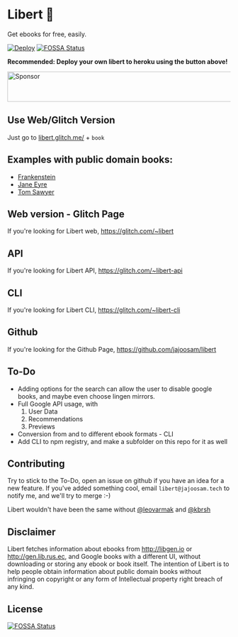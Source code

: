 # Libert 📖
Get ebooks for free, easily.

[![Deploy](https://www.herokucdn.com/deploy/button.svg)](https://heroku.com/deploy)
[![FOSSA Status](https://app.fossa.io/api/projects/git%2Bgithub.com%2Fleovarmak-koinex%2Flibert.svg?type=shield)](https://app.fossa.io/projects/git%2Bgithub.com%2Fleovarmak-koinex%2Flibert?ref=badge_shield)


**Recommended: Deploy your own libert to heroku using the button above!**

<a target='_blank' rel='nofollow' href='https://app.codesponsor.io/link/gk2KHfxPsEcG2TgXLtSXnnoA/jajoosam/libert'>  <img alt='Sponsor' width='888' height='68' src='https://app.codesponsor.io/embed/gk2KHfxPsEcG2TgXLtSXnnoA/jajoosam/libert.svg' /></a>

## Use Web/Glitch Version
Just go to [libert.glitch.me/](https://libert.glitch.me/) + `book`

<h2>Examples with public domain books:</h2>
<ul>
<li><a href='https://libert.glitch.me/frankenstein' target='_blank'>Frankenstein</a></li>
<li><a href='https://libert.glitch.me/jane%20eyre' target='_blank'>Jane Eyre</a></li>
<li><a href='https://libert.glitch.me/tom%20sawyer' target='_blank'>Tom Sawyer</a></li>
</ul>

## Web version - Glitch Page
If you're looking for Libert web, https://glitch.com/~libert

## API
If you're looking for Libert API, https://glitch.com/~libert-api

## CLI
If you're looking for Libert CLI, https://glitch.com/~libert-cli

## Github
If you're looking for the Github Page, https://github.com/jajoosam/libert

## To-Do
- Adding options for the search can allow the user to disable google books, and maybe even choose lingen mirrors.
- Full Google API usage, with
  1. User Data
  2. Recommendations
  3. Previews
- Conversion from and to different ebook formats - CLI
- Add CLI to npm registry, and make a subfolder on this repo for it as well



## Contributing

Try to stick to the To-Do, open an issue on github if you have an idea for a new feature. If you've added something cool, email `libert@jajoosam.tech` to notify me, and we'll try to merge :-)

Libert wouldn't have been the same without [@leovarmak](http://twitter.com/leovarmak) and [@kbrsh](http://kabir.ml)

## Disclaimer

Libert fetches information about ebooks from http://libgen.io or http://gen.lib.rus.ec, and Google books with a different UI, without downloading or storing any ebook or book itself. The intention of Libert is to help people obtain information about public domain books without infringing on copyright or any form of Intellectual property right breach of any kind.


## License
[![FOSSA Status](https://app.fossa.io/api/projects/git%2Bgithub.com%2Fleovarmak-koinex%2Flibert.svg?type=large)](https://app.fossa.io/projects/git%2Bgithub.com%2Fleovarmak-koinex%2Flibert?ref=badge_large)